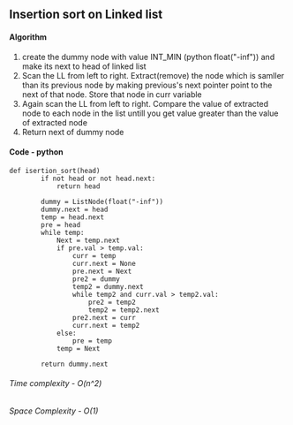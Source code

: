 ## Insertion sort on Linked list


#### Algorithm

1. create the dummy node with value INT_MIN (python float("-inf")) and make its next to head of linked list
2. Scan the LL from left to right. Extract(remove) the node which is samller than its previous node by making previous's next pointer point to the next of that node. Store that node in curr variable
3. Again scan the LL from left to right. Compare the value of extracted node to each node in the list untill you get value greater than the value of extracted node
4. Return next of dummy node

#### Code - python

```
def isertion_sort(head)
        if not head or not head.next:
            return head
  
        dummy = ListNode(float("-inf"))
        dummy.next = head
        temp = head.next
        pre = head
        while temp:
            Next = temp.next
            if pre.val > temp.val:
                curr = temp
                curr.next = None
                pre.next = Next
                pre2 = dummy
                temp2 = dummy.next
                while temp2 and curr.val > temp2.val:
                    pre2 = temp2
                    temp2 = temp2.next
                pre2.next = curr
                curr.next = temp2
            else:
                pre = temp
            temp = Next
  
        return dummy.next
```

###### Time complexity - O(n^2)

###### Space Complexity - O(1)
